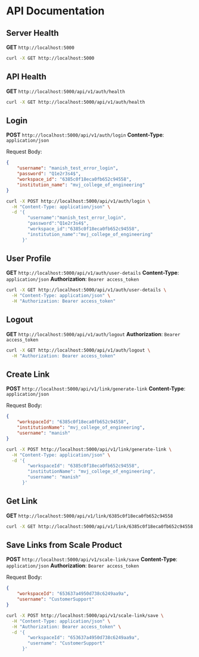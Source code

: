
# API Documentation

## Server Health
**GET** `http://localhost:5000`

```bash
curl -X GET http://localhost:5000
```

## API Health
**GET** `http://localhost:5000/api/v1/auth/health`

```bash
curl -X GET http://localhost:5000/api/v1/auth/health
```

## Login
**POST** `http://localhost:5000/api/v1/auth/login`
**Content-Type**: `application/json`

Request Body:
```json
{
    "username": "manish_test_error_login",
    "password": "Q1e2r3s4$",
    "workspace_id": "6385c0f18eca0fb652c94558",
    "institution_name": "mvj_college_of_engineering"
}
```

```bash
curl -X POST http://localhost:5000/api/v1/auth/login \
  -H "Content-Type: application/json" \
  -d '{
        "username":"manish_test_error_login",
        "password":"Q1e2r3s4$",
        "workspace_id":"6385c0f18eca0fb652c94558",
        "institution_name":"mvj_college_of_engineering"
      }'
```

## User Profile
**GET** `http://localhost:5000/api/v1/auth/user-details`
**Content-Type**: `application/json`
**Authorization**: `Bearer access_token`

```bash
curl -X GET http://localhost:5000/api/v1/auth/user-details \
  -H "Content-Type: application/json" \
  -H "Authorization: Bearer access_token"
```

## Logout
**GET** `http://localhost:5000/api/v1/auth/logout`
**Authorization**: `Bearer access_token`

```bash
curl -X GET http://localhost:5000/api/v1/auth/logout \
  -H "Authorization: Bearer access_token"
```

## Create Link
**POST** `http://localhost:5000/api/v1/link/generate-link`
**Content-Type**: `application/json`

Request Body:
```json
{
    "workspaceId": "6385c0f18eca0fb652c94558",
    "institutionName": "mvj_college_of_engineering",
    "username": "manish"
}
```

```bash
curl -X POST http://localhost:5000/api/v1/link/generate-link \
  -H "Content-Type: application/json" \
  -d '{
        "workspaceId": "6385c0f18eca0fb652c94558",
        "institutionName": "mvj_college_of_engineering",
        "username": "manish"
      }'
```

## Get Link
**GET** `http://localhost:5000/api/v1/link/6385c0f18eca0fb652c94558`

```bash
curl -X GET http://localhost:5000/api/v1/link/6385c0f18eca0fb652c94558
```

## Save Links from Scale Product
**POST** `http://localhost:5000/api/v1/scale-link/save`
**Content-Type**: `application/json`
**Authorization**: `Bearer access_token`

Request Body:
```json
{
    "workspaceId": "653637a4950d738c6249aa9a",
    "username": "CustomerSupport"
}
```

```bash
curl -X POST http://localhost:5000/api/v1/scale-link/save \
  -H "Content-Type: application/json" \
  -H "Authorization: Bearer access_token" \
  -d '{
        "workspaceId": "653637a4950d738c6249aa9a",
        "username": "CustomerSupport"
      }'
```
